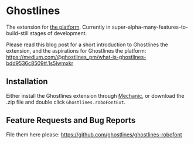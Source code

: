 # Ghostlines

The extension for [the platform](https://ghostlines.pm). Currently in super-alpha-many-features-to-build-still stages of development.

Please read this blog post for a short introduction to Ghostlines the extension, and the aspirations for Ghostlines the platform: https://medium.com/@ghostlines_pm/what-is-ghostlines-bdd9536c8509#.1s5lwmxkr

## Installation

Either install the Ghostlines extension through [Mechanic](https://github.com/jackjennings/Mechanic), or download the .zip file and double click `Ghostlines.roboFontExt`.

## Feature Requests and Bug Reports

File them here please: https://github.com/ghostlines/ghostlines-robofont
